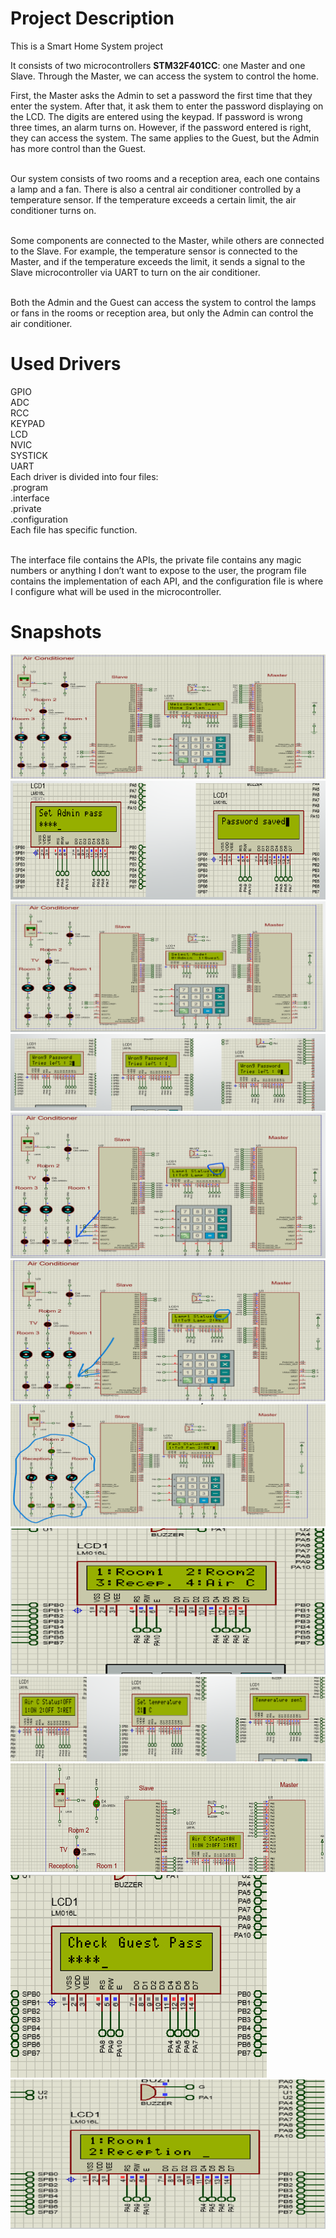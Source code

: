 # Project Description
<p>
This is a Smart Home System project<br> 

It consists of two microcontrollers <b>STM32F401CC</b>: one Master and one Slave. Through the Master, we can access the system to control the home.<br>

First, the Master asks the Admin to set a password the first time that they enter the system. After that, it ask them to enter the password displaying on the LCD. The digits are entered using the keypad. If password is wrong three times, an alarm turns on. However, if the password entered is right, they can access the system. The same applies to the Guest, but the Admin has more control than the Guest.

<br>Our system consists of two rooms and a reception area, each one contains a lamp and a fan. There is also a central air conditioner controlled by a temperature sensor. If the temperature exceeds a certain limit, the air conditioner turns on.

<br>Some components are connected to the Master, while others are connected to the Slave. For example, the temperature sensor is connected to the Master, and if the temperature exceeds the limit, it sends a signal to the Slave microcontroller via UART to turn on the air conditioner.

<br>Both the Admin and the Guest can access the system to control the lamps or fans in the rooms or reception area, but only the Admin can control the air conditioner.
</p>

# Used Drivers
GPIO
<br>ADC
<br>RCC
<br>KEYPAD
<br>LCD
<br>NVIC
<br>SYSTICK
<br>UART
<br>Each driver is divided into four files:
<br>.program
<br>.interface
<br>.private
<br>.configuration
<br>
Each file has specific function.

<br>The interface file contains the APIs, the private file contains any magic numbers or anything I don’t want to expose to the user, the program file contains the implementation of each API, and the configuration file is where I configure what will be used in the microcontroller.

# Snapshots 
![image alt](https://github.com/MahmoudRabea20/Smart-home-system/blob/main/Images/Screenshot%202024-12-16%20195350.png?raw=true)
<br>
![image alt](https://github.com/MahmoudRabea20/Smart-home-system/blob/main/Images/Screenshot%202024-12-16%20195706.png?raw=true)
<br>
![image alt](https://github.com/MahmoudRabea20/Smart-home-system/blob/main/Images/Screenshot%202024-12-16%20195851.png?raw=true)
<br>
![image alt](https://github.com/MahmoudRabea20/Smart-home-system/blob/main/Images/Screenshot%202024-12-16%20200048.png?raw=true)
<br>
![image alt](https://github.com/MahmoudRabea20/Smart-home-system/blob/main/Images/Screenshot%202024-12-16%20200306.png?raw=true)
<br>
![image alt](https://github.com/MahmoudRabea20/Smart-home-system/blob/main/Images/Screenshot%202024-12-16%20200355.png?raw=true)
<br>
![image alt](https://github.com/MahmoudRabea20/Smart-home-system/blob/main/Images/Screenshot%202024-12-16%20200447.png?raw=true)
<br>
![image alt](https://github.com/MahmoudRabea20/Smart-home-system/blob/main/Images/Screenshot%202024-12-16%20200609.png?raw=true)
<br>
![image alt](https://github.com/MahmoudRabea20/Smart-home-system/blob/main/Images/Screenshot%202024-12-16%20200632.png?raw=true)
<br>
![image alt](https://github.com/MahmoudRabea20/Smart-home-system/blob/main/Images/Screenshot%202024-12-16%20200702.png?raw=true)
<br>
![image alt](https://github.com/MahmoudRabea20/Smart-home-system/blob/main/Images/Screenshot%202024-12-16%20200727.png?raw=true)
<br>
![image alt](https://github.com/MahmoudRabea20/Smart-home-system/blob/main/Images/Screenshot%202024-12-16%20200744.png?raw=true)
